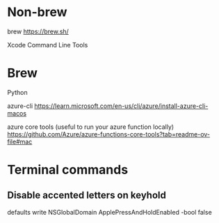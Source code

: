 # Non-brew
brew https://brew.sh/

Xcode Command Line Tools


# Brew
Python

azure-cli https://learn.microsoft.com/en-us/cli/azure/install-azure-cli-macos

azure core tools (useful to run your azure function locally) https://github.com/Azure/azure-functions-core-tools?tab=readme-ov-file#mac



# Terminal commands
## Disable accented letters on keyhold
defaults write NSGlobalDomain ApplePressAndHoldEnabled -bool false
